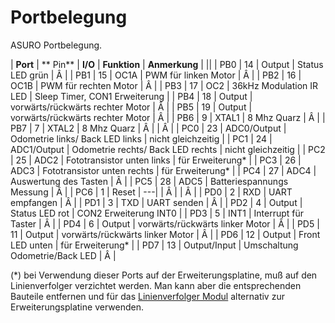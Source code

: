# Portbelegung

ASURO Portbelegung. 



| **Port** | ** Pin** | **I/O**      | **Funktion**                      | **Anmerkung**                 |
||
| PB0      | 14       | Output       | Status LED grün                   | Â                              |
| PB1      | 15       | OC1A         | PWM für linken Motor              | Â                              |
| PB2      | 16       | OC1B         | PWM für rechten Motor             | Â                              |
| PB3      | 17       | OC2          | 36kHz Modulation IR LED           | Sleep Timer, CON1 Erweiterung |
| PB4      | 18       | Output       | vorwärts/rückwärts rechter Motor      | Â                              |
| PB5      | 19       | Output       | vorwärts/rückwärts rechter Motor      | Â                              |
| PB6      | 9        | XTAL1        | 8 Mhz Quarz                       | Â                              |
| PB7      | 7        | XTAL2        | 8 Mhz Quarz                       | Â                              |
| Â         |
| PC0      | 23       | ADC0/Output  | Odometrie links/ Back LED links   | nicht gleichzeitig            |
| PC1      | 24       | ADC1/Output  | Odometrie rechts/ Back LED rechts | nicht gleichzeitig            |
| PC2      | 25       | ADC2         | Fototransistor unten links        | für Erweiterung*              |
| PC3      | 26       | ADC3         | Fototransistor unten rechts       | für Erweiterung*              |
| PC4      | 27       | ADC4         | Auswertung des Tasten             | Â                              |
| PC5      | 28       | ADC5         | Batteriespannungs Messung         | Â                              |
| PC6      | 1        | Reset        | \---|                             | Â                              |
| Â         |
| PD0      | 2        | RXD          | UART empfangen                    | Â                              |
| PD1      | 3        | TXD          | UART senden                       | Â                              |
| PD2      | 4        | Output       | Status LED rot                    | CON2 Erweiterung INT0         |
| PD3      | 5        | INT1         | Interrupt für Taster              | Â                              |
| PD4      | 6        | Output       | vorwärts/rückwärts linker Motor       | Â                              |
| PD5      | 11       | Output       | vorwärts/rückwärts linker Motor       | Â                              |
| PD6      | 12       | Output       | Front LED unten                   | für Erweiterung*              |
| PD7      | 13       | Output/Input | Umschaltung Odometrie/Back LED    | Â                              |

(*) bei Verwendung dieser Ports auf der Erweiterungsplatine, muß auf den Linienverfolger verzichtet werden. Man kann aber die entsprechenden Bauteile entfernen und für das [Linienverfolger Modul][1] alternativ zur Erweiterungsplatine verwenden.

 [1]: http://www.asurowiki.de/pmwiki/pmwiki.php/Main/LinienverfolgerModul